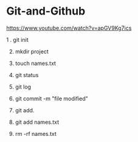 # Git-and-Github

https://www.youtube.com/watch?v=apGV9Kg7ics


1 . git init

2. mkdir project
  
2. touch names.txt
  
4. git status

6. git log

8. git commit -m "file modified"
   
10. git add.
    
12. git add names.txt

13. rm -rf names.txt
